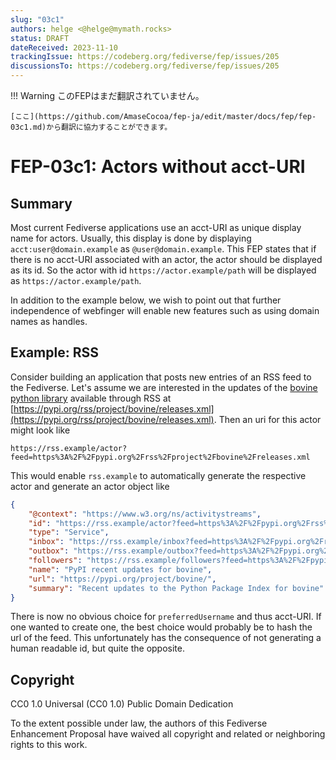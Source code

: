```yaml
---
slug: "03c1"
authors: helge <@helge@mymath.rocks>
status: DRAFT
dateReceived: 2023-11-10
trackingIssue: https://codeberg.org/fediverse/fep/issues/205
discussionsTo: https://codeberg.org/fediverse/fep/issues/205
---
```

!!! Warning
    このFEPはまだ翻訳されていません。

    [ここ](https://github.com/AmaseCocoa/fep-ja/edit/master/docs/fep/fep-03c1.md)から翻訳に協力することができます。
# FEP-03c1: Actors without acct-URI

## Summary

Most current Fediverse applications use an acct-URI as unique display name
for actors. Usually, this display is done by displaying `acct:user@domain.example`
as `@user@domain.example`. This FEP states that if there is no
acct-URI associated with an actor, the actor should be displayed
as its id. So the actor with id `https://actor.example/path` will be
displayed as `https://actor.example/path`.

In addition to the example below, we wish to point out that further independence of webfinger will enable new features such as using domain names as handles.

## Example: RSS

Consider building an application that posts new entries of an RSS
feed to the Fediverse. Let's assume we are interested in the updates
of the [bovine python library](https://pypi.org/project/bovine/)
available through RSS at [https://pypi.org/rss/project/bovine/releases.xml](https://pypi.org/rss/project/bovine/releases.xml).
Then an uri for this actor might look like

```url
https://rss.example/actor?feed=https%3A%2F%2Fpypi.org%2Frss%2Fproject%2Fbovine%2Freleases.xml
```

This would enable `rss.example` to automatically generate the respective actor and generate an actor object like

```json
{
    "@context": "https://www.w3.org/ns/activitystreams",
    "id": "https://rss.example/actor?feed=https%3A%2F%2Fpypi.org%2Frss%2Fproject%2Fbovine%2Freleases.xml",
    "type": "Service",
    "inbox": "https://rss.example/inbox?feed=https%3A%2F%2Fpypi.org%2Frss%2Fproject%2Fbovine%2Freleases.xml",
    "outbox": "https://rss.example/outbox?feed=https%3A%2F%2Fpypi.org%2Frss%2Fproject%2Fbovine%2Freleases.xml",
    "followers": "https://rss.example/followers?feed=https%3A%2F%2Fpypi.org%2Frss%2Fproject%2Fbovine%2Freleases.xml",
    "name": "PyPI recent updates for bovine",
    "url": "https://pypi.org/project/bovine/",
    "summary": "Recent updates to the Python Package Index for bovine"
}
```

There is now no obvious choice for `preferredUsername` and thus acct-URI.
If one wanted to create one, the best choice would probably be to hash the url of the feed. This unfortunately has the consequence of not generating a human readable id, but quite the opposite.

## Copyright

CC0 1.0 Universal (CC0 1.0) Public Domain Dedication

To the extent possible under law, the authors of this Fediverse Enhancement Proposal have waived all copyright and related or neighboring rights to this work.
